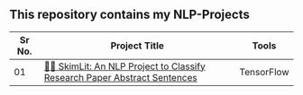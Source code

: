 ## This repository contains my NLP-Projects

|Sr No.| Project Title | Tools |
|------|---------------|------------|
|01|[📄🔥 SkimLit: An NLP Project to Classify Research Paper Abstract Sentences](https://github.com/abhijeetk597/NLP-Projects/tree/master/SkimLit)|TensorFlow|